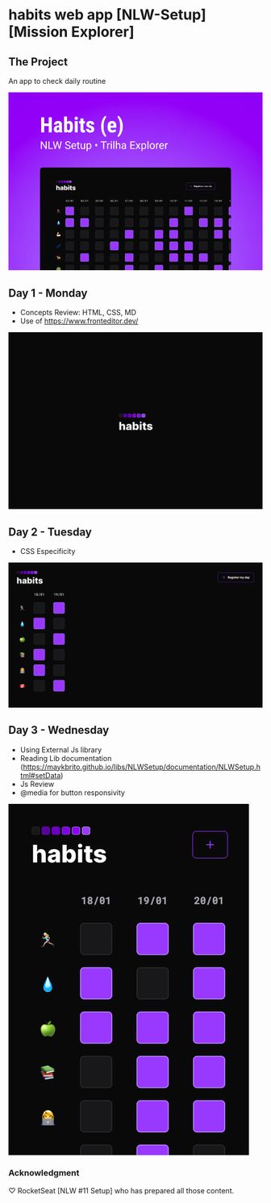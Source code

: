# habits web app [NLW-Setup] [Mission Explorer]

## The Project
An app to check daily routine

![Project Layout](habits-explorer.png)


## Day 1 - Monday
- Concepts Review: HTML, CSS, MD 
- Use of https://www.fronteditor.dev/

![Project Day1](day1.png)

## Day 2 - Tuesday
- CSS Especificity 

![Project Day2](day2.png)

## Day 3 - Wednesday
- Using External Js library
- Reading Lib documentation (https://maykbrito.github.io/libs/NLWSetup/documentation/NLWSetup.html#setData)
- Js Review
- @media for button responsivity

![Project Day3](day3.png)


### Acknowledgment

♡ RocketSeat [NLW #11 Setup] who has prepared all those content. 
